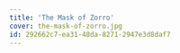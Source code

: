 ```yaml
---
title: 'The Mask of Zorro'
cover: the-mask-of-zorro.jpg
id: 292662c7-ea31-48da-8271-2947e3d8daf7
---
```

